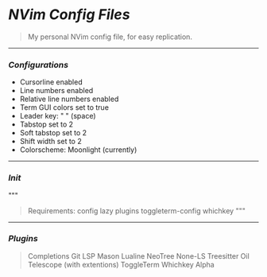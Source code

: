# *NVim Config Files*
>My personal NVim config file, for easy replication.
----------
### *Configurations*
- Cursorline enabled
- Line numbers enabled
- Relative line numbers enabled
- Term GUI colors set to true
- Leader key: " " (space)
- Tabstop set to 2
- Soft tabstop set to 2 
- Shift width set to 2
- Colorscheme: Moonlight (currently)
----------
### *Init*
"""
>Requirements:
  config
  lazy plugins
  toggleterm-config
  whichkey
"""
----------
### *Plugins*
>Completions
 Git
 LSP
 Mason
 Lualine
 NeoTree
 None-LS
 Treesitter
 Oil
 Telescope (with extentions)
 ToggleTerm
 Whichkey
 Alpha
